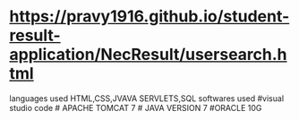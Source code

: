 # https://pravy1916.github.io/student-result-application/NecResult/usersearch.html
languages used  HTML,CSS,JVAVA SERVLETS,SQL
softwares used  #visual studio code  # APACHE TOMCAT 7  # JAVA VERSION 7 #ORACLE 10G
